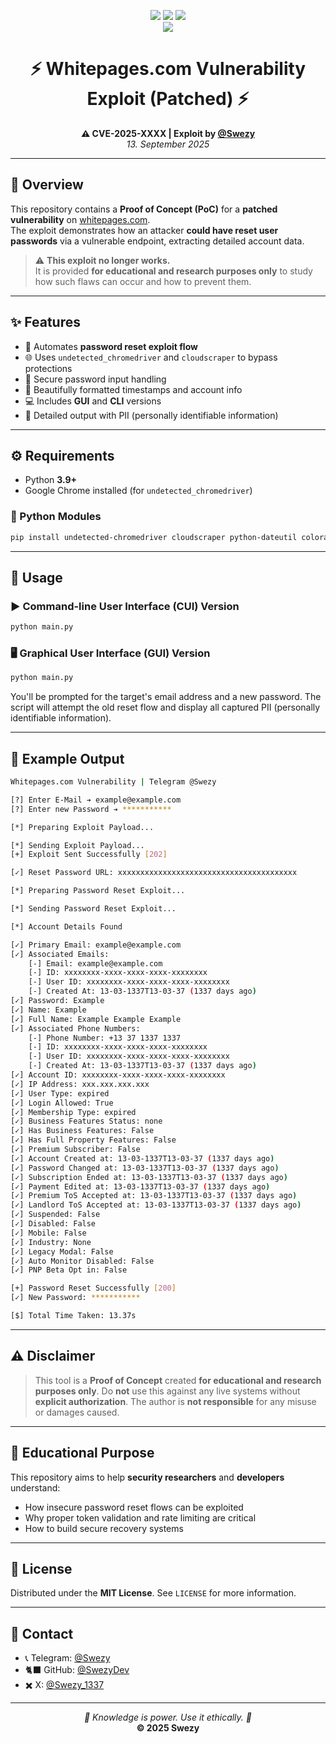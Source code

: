<p align="center">
  <img src="https://img.shields.io/badge/Status-Patched-red?style=for-the-badge" />
  <img src="https://img.shields.io/badge/Language-Python-blue?style=for-the-badge" />
  <img src="https://img.shields.io/badge/PoC-Educational%20Use%20Only-orange?style=for-the-badge" />
  <br />
  <a href="[https://x.com/](https://x.com/Swezy_1337/status/1973420745364742645)"><img src="https://img.shields.io/badge/X Post-Click here to view-white?style=for-the-badge" /></a>
</p>

<h1 align="center">⚡ Whitepages.com Vulnerability Exploit (Patched) ⚡</h1>

<p align="center">
  <strong>⚠️ CVE-2025-XXXX | Exploit by <a href="https://t.me/Swezy">@Swezy</a></strong><br>
  <em>13. September 2025</em>
</p>

---

## 🧠 Overview

This repository contains a **Proof of Concept (PoC)** for a **patched vulnerability** on [whitepages.com](https://www.whitepages.com).  
The exploit demonstrates how an attacker **could have reset user passwords** via a vulnerable endpoint, extracting detailed account data.

> ⚠️ **This exploit no longer works.**  
> It is provided **for educational and research purposes only** to study how such flaws can occur and how to prevent them.

---

## ✨ Features

- 🧰 Automates **password reset exploit flow**
- 🌐 Uses `undetected_chromedriver` and `cloudscraper` to bypass protections
- 🔐 Secure password input handling
- 📅 Beautifully formatted timestamps and account info
- 💻 Includes **GUI** and **CLI** versions
- 🧠 Detailed output with PII (personally identifiable information)

---

## ⚙️ Requirements

- Python **3.9+**
- Google Chrome installed (for `undetected_chromedriver`)

### 🧩 Python Modules
```bash
pip install undetected-chromedriver cloudscraper python-dateutil colorama secure-input customtkinter Pillow
````

---

## 🚀 Usage

### ▶️ Command-line User Interface (CUI) Version

```bash
python main.py
```

### 🖥️ Graphical User Interface (GUI) Version

```bash
python main.py
```

You'll be prompted for the target's email address and a new password.
The script will attempt the old reset flow and display all captured PII (personally identifiable information).

---

## 🧪 Example Output

```bash
Whitepages.com Vulnerability | Telegram @Swezy

[?] Enter E-Mail ➔ example@example.com
[?] Enter new Password ➔ ***********

[*] Preparing Exploit Payload...

[*] Sending Exploit Payload...
[+] Exploit Sent Successfully [202]

[✓] Reset Password URL: xxxxxxxxxxxxxxxxxxxxxxxxxxxxxxxxxxxxxxxx

[*] Preparing Password Reset Exploit...

[*] Sending Password Reset Exploit...

[*] Account Details Found

[✓] Primary Email: example@example.com
[✓] Associated Emails:
    [-] Email: example@example.com
    [-] ID: xxxxxxxx-xxxx-xxxx-xxxx-xxxxxxxx
    [-] User ID: xxxxxxxx-xxxx-xxxx-xxxx-xxxxxxxx
    [-] Created At: 13-03-1337T13-03-37 (1337 days ago)
[✓] Password: Example
[✓] Name: Example
[✓] Full Name: Example Example Example
[✓] Associated Phone Numbers:
    [-] Phone Number: +13 37 1337 1337
    [-] ID: xxxxxxxx-xxxx-xxxx-xxxx-xxxxxxxx
    [-] User ID: xxxxxxxx-xxxx-xxxx-xxxx-xxxxxxxx
    [-] Created At: 13-03-1337T13-03-37 (1337 days ago)
[✓] Account ID: xxxxxxxx-xxxx-xxxx-xxxx-xxxxxxxx
[✓] IP Address: xxx.xxx.xxx.xxx
[✓] User Type: expired
[✓] Login Allowed: True
[✓] Membership Type: expired
[✓] Business Features Status: none
[✓] Has Business Features: False
[✓] Has Full Property Features: False
[✓] Premium Subscriber: False
[✓] Account Created at: 13-03-1337T13-03-37 (1337 days ago)
[✓] Password Changed at: 13-03-1337T13-03-37 (1337 days ago)
[✓] Subscription Ended at: 13-03-1337T13-03-37 (1337 days ago)
[✓] Payment Edited at: 13-03-1337T13-03-37 (1337 days ago)
[✓] Premium ToS Accepted at: 13-03-1337T13-03-37 (1337 days ago)
[✓] Landlord ToS Accepted at: 13-03-1337T13-03-37 (1337 days ago)
[✓] Suspended: False
[✓] Disabled: False
[✓] Mobile: False
[✓] Industry: None
[✓] Legacy Modal: False
[✓] Auto Monitor Disabled: False
[✓] PNP Beta Opt in: False

[+] Password Reset Successfully [200]
[✓] New Password: ***********

[$] Total Time Taken: 13.37s
```

---

## ⚠️ Disclaimer

> This tool is a **Proof of Concept** created **for educational and research purposes only**.
> Do **not** use this against any live systems without **explicit authorization**.
> The author is **not responsible** for any misuse or damages caused.

---

## 🧠 Educational Purpose

This repository aims to help **security researchers** and **developers** understand:

* How insecure password reset flows can be exploited
* Why proper token validation and rate limiting are critical
* How to build secure recovery systems

---

## 📜 License

Distributed under the **MIT License**. See `LICENSE` for more information.

---

## 💬 Contact

- 📞 Telegram: [@Swezy](https://t.me/Swezy)
- 🐈‍⬛ GitHub: [@SwezyDev](https://github.com/SwezyDev)
- ✖️ X: [@Swezy_1337](https://x.com/Swezy_1337)

---

<p align="center">
  <em>🧠 Knowledge is power. Use it ethically. 🧠</em><br>
  <strong>© 2025 Swezy</strong>
</p>
